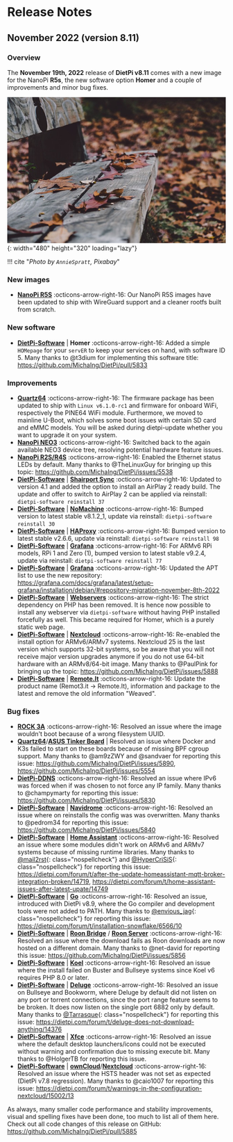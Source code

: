 # Release Notes

## November 2022 (version 8.11)

### Overview

The **November 19th, 2022** release of **DietPi v8.11** comes with a new image for the NanoPi **R5s**, the new software option **Homer** and a couple of improvements and minor bug fixes.

![Pumpkins](../assets/images/dietpi-release-v8_11.jpg){: width="480" height="320" loading="lazy"}

!!! cite "*Photo by `AnnieSpratt`, Pixabay*"

### New images

- [**NanoPi R5S**](../../hardware/#nanopi-series-friendlyelec) :octicons-arrow-right-16: Our NanoPi R5S images have been updated to ship with WireGuard support and a cleaner rootfs built from scratch.

### New software

- [**DietPi-Software**](../../dietpi_tools/#dietpi-software) | **Homer** :octicons-arrow-right-16: Added a simple `HOMepage` for your `servER` to keep your services on hand, with software ID 5. Many thanks to @t3dium for implementing this software title: <https://github.com/MichaIng/DietPi/pull/5833>

### Improvements

- [**Quartz64**](../../hardware/#pine64) :octicons-arrow-right-16: The firmware package has been updated to ship with `Linux v6.1.0-rc1` and firmware for onboard WiFi, respectively the PINE64 WiFi module. Furthermore, we moved to mainline U-Boot, which solves some boot issues with certain SD card and eMMC models. You will be asked during dietpi-update whether you want to upgrade it on your system.
- [**NanoPi NEO3**](../../hardware/#nanopi-series-friendlyarm) :octicons-arrow-right-16: Switched back to the again available NEO3 device tree, resolving potential hardware feature issues.
- [**NanoPi R2S/R4S**](../../hardware/#nanopi-series-friendlyarm) :octicons-arrow-right-16: Enabled the Ethernet status LEDs by default. Many thanks to @TheLinuxGuy for bringing up this topic: <https://github.com/MichaIng/DietPi/issues/5538>
- [**DietPi-Software**](../../dietpi_tools/#dietpi-software) | [**Shairport Sync**](../../software/media/#shairport-sync) :octicons-arrow-right-16: Updated to version 4.1 and added the option to install an AirPlay 2 ready build. The update and offer to switch to AirPlay 2 can be applied via reinstall: `dietpi-software reinstall 37`
- [**DietPi-Software**](../../dietpi_tools/#dietpi-software) | [**NoMachine**](../../software/remote_desktop/#nomachine) :octicons-arrow-right-16: Bumped version to latest stable v8.1.2_1, update via reinstall: `dietpi-software reinstall 30`
- [**DietPi-Software**](../../dietpi_tools/#dietpi-software) | [**HAProxy**](../../software/advanced_networking/#haproxy) :octicons-arrow-right-16: Bumped version to latest stable v2.6.6, update via reinstall: `dietpi-software reinstall 98`
- [**DietPi-Software**](../../dietpi_tools/#dietpi-software) | [**Grafana**](../../software/hardware_projects/#grafana) :octicons-arrow-right-16: For ARMv6 RPi models, RPi 1 and Zero (1), bumped version to latest stable v9.2.4, update via reinstall: `dietpi-software reinstall 77`
- [**DietPi-Software**](../../dietpi_tools/#dietpi-software) | [**Grafana**](../../software/hardware_projects/#grafana) :octicons-arrow-right-16: Updated the APT list to use the new repository: <https://grafana.com/docs/grafana/latest/setup-grafana/installation/debian/#repository-migration-november-8th-2022>
- [**DietPi-Software**](../../dietpi_tools/#dietpi-software) | [**Webservers**](../../software/webserver_stack/#webservers) :octicons-arrow-right-16: The strict dependency on PHP has been removed. It is hence now possible to install any webserver via `dietpi-software` without having PHP installed forcefully as well. This became required for Homer, which is a purely static web page.
- [**DietPi-Software**](../../dietpi_tools/#dietpi-software) | [**Nextcloud**](../../software/cloud/#nextcloud) :octicons-arrow-right-16: Re-enabled the install option for ARMv6/ARMv7 systems. Nextcloud 25 is the last version which supports 32-bit systems, so be aware that you will not receive major version upgrades anymore if you do not use 64-bit hardware with an ARMv8/64-bit image. Many thanks to @PaulPink for bringing up the topic: <https://github.com/MichaIng/DietPi/issues/5888>
- [**DietPi-Software**](../../dietpi_tools/#dietpi-software) | [**Remote.It**](../../software/remote_desktop/#remoteit) :octicons-arrow-right-16: Update the product name (Remot3.it -> Remote.It), information and package to the latest and remove the old information "Weaved".

### Bug fixes

- [**ROCK 3A**](../../hardware/#radxa) :octicons-arrow-right-16: Resolved an issue where the image wouldn't boot because of a wrong filesystem UUID.
- [**Quartz64**](../../hardware/#pine64)/[**ASUS Tinker Board**](../../hardware/#asus-tinker-board) | Resolved an issue where Docker and K3s failed to start on these boards because of missing BPF cgroup support. Many thanks to @am9zZWY and @sandvaer for reporting this issue: <https://github.com/MichaIng/DietPi/issues/5890>, <https://github.com/MichaIng/DietPi/issues/5554>
- [**DietPi-DDNS**](../../dietpi_tools/#dietpi-ddns) :octicons-arrow-right-16: Resolved an issue where IPv6 was forced when if was chosen to not force any IP family. Many thanks to @champymarty for reporting this issue: <https://github.com/MichaIng/DietPi/issues/5830>
- [**DietPi-Software**](../../dietpi_tools/#dietpi-software) | [**Navidrome**](../../software/media/#navidrome) :octicons-arrow-right-16: Resolved an issue where on reinstalls the config was was overwritten. Many thanks to @pedrom34 for reporting this issue: <https://github.com/MichaIng/DietPi/issues/5840>
- [**DietPi-Software**](../../dietpi_tools/#dietpi-software) | [**Home Assistant**](../../software/home_automation/#home-assistant) :octicons-arrow-right-16: Resolved an issue where some modules didn't work on ARMv6 and ARMv7 systems because of missing runtime libraries. Many thanks to [@mail2rst](https://dietpi.com/forum/u/mail2rst){: class="nospellcheck"} and [@HyperCriSiS](https://dietpi.com/forum/u/HyperCriSiS){: class="nospellcheck"} for reporting this issue: <https://dietpi.com/forum/t/after-the-update-homeassistant-mqtt-broker-integration-broken/14719>, <https://dietpi.com/forum/t/home-assistant-issues-after-latest-upate/14749>
- [**DietPi-Software**](../../dietpi_tools/#dietpi-software) | [**Go**](../../software/programming/#go) :octicons-arrow-right-16: Resolved an issue, introduced with DietPi v8.9, where the Go compiler and development tools were not added to PATH. Many thanks to [@envious_jag](https://dietpi.com/forum/u/envious_jag){: class="nospellcheck"} for reporting this issue: <https://dietpi.com/forum/t/installation-snowflake/6566/10>
- [**DietPi-Software**](../../dietpi_tools/#dietpi-software) | [**Roon Bridge**](../../software/media/#roon-bridge) / [**Roon Server**](../../software/media/#roon-server) :octicons-arrow-right-16: Resolved an issue where the download fails as Roon downloads are now hosted on a different domain. Many thanks to @net-david for reporting this issue: <https://github.com/MichaIng/DietPi/issues/5856>
- [**DietPi-Software**](../../dietpi_tools/#dietpi-software) | [**Koel**](../../software/media/#koel) :octicons-arrow-right-16: Resolved an issue where the install failed on Buster and Bullseye systems since Koel v6 requires PHP 8.0 or later.
- [**DietPi-Software**](../../dietpi_tools/#dietpi-software) | [**Deluge**](../../software/bittorrent/#deluge) :octicons-arrow-right-16: Resolved an issue on Bullseye and Bookworm, where Deluge by default did not listen on any port or torrent connections, since the port range feature seems to be broken. It does now listen on the single port 6882 only by default. Many thanks to [@Tarrasque](https://dietpi.com/forum/u/Tarrasque){: class="nospellcheck"} for reporting this issue: <https://dietpi.com/forum/t/deluge-does-not-download-anything/14376>
- [**DietPi-Software**](../../dietpi_tools/#dietpi-software) | [**Xfce**](../../software/desktop/#xfce) :octicons-arrow-right-16: Resolved an issue where the default desktop launchers/icons could not be executed without warning and confirmation due to missing execute bit. Many thanks to @HolgerTB for reporting this issue.
- [**DietPi-Software**](../../dietpi_tools/#dietpi-software) | [**ownCloud**](../../software/cloud/#owncloud)/[**Nextcloud**](../../software/cloud/#nextcloud) :octicons-arrow-right-16: Resolved an issue where the HSTS header was not set as expected (DietPi v7.8 regression). Many thanks to @caio1007 for reporting this issue: https://dietpi.com/forum/t/warnings-in-the-configuration-nextcloud/15002/13

As always, many smaller code performance and stability improvements, visual and spelling fixes have been done, too much to list all of them here. Check out all code changes of this release on GitHub: <https://github.com/MichaIng/DietPi/pull/5885>

